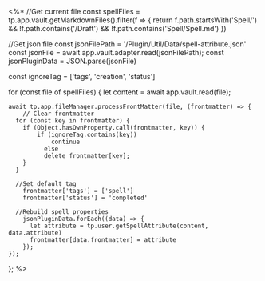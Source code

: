 <%*
//Get current file
const spellFiles = tp.app.vault.getMarkdownFiles().filter(f => {
	return f.path.startsWith('Spell/') && !f.path.contains('/Draft') && !f.path.contains('Spell/Spell.md')
})

//Get json file
const jsonFilePath = '/Plugin/Util/Data/spell-attribute.json'
const jsonFile = await app.vault.adapter.read(jsonFilePath);
const jsonPluginData = JSON.parse(jsonFile)

const ignoreTag = ['tags', 'creation', 'status']

for (const file of spellFiles) {
	let content = await app.vault.read(file);

	await tp.app.fileManager.processFrontMatter(file, (frontmatter) => {
		// Clear frontmatter
	  for (const key in frontmatter) {
	    if (Object.hasOwnProperty.call(frontmatter, key)) {
		    if (ignoreTag.contains(key))
			    continue
			  else
		      delete frontmatter[key];
	    }
	  }
	  
	  //Set default tag
		frontmatter['tags'] = ['spell']
		frontmatter['status'] = 'completed'
		
	  //Rebuild spell properties
		jsonPluginData.forEach((data) => {
		  let attribute = tp.user.getSpellAttribute(content, data.attribute)
		  frontmatter[data.frontmatter] = attribute
		});
	});
};
%>